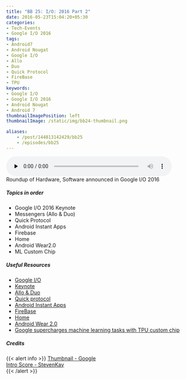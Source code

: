 ```yaml
---
title: "BB 25: I/O: 2016 Part 2"
date: 2016-05-23T15:04:20+05:30
categories:
- Tech-Events
- Google I/O 2016
tags:
- Android7
- Android Nougat
- Google I/O
- Allo
- Duo
- Quick Protocol
- FireBase
- TPU
keywords:
- Google I/O
- Google I/O 2016
- Android Nougat
- Android 7
thumbnailImagePosition: left
thumbnailImage: /static/img/bb24-thumbnail.png

aliases:
    - /post/144813142429/bb25
    - /episodes/bb25
---
```

<audio controls="controls" controls style="width: 450px;" preload="none" id="audio_player"><source  src='https://bangalorebits.s3.amazonaws.com/2016/BB_EP25_2016-22.mp3' type="audio/mp3">  </audio>
<BR>
Roundup of Hardware, Software announced in Google I/O 2016
<!--more-->
##### Topics in order
- Google I/O 2016 Keynote
- Messengers (Allo & Duo)
- Quick Protocol
- Android Instant Apps
- Firebase
- Home
- Android Wear2.0
- ML Custom Chip


##### Useful Resources

*   [Google I/O](https://events.google.com/io2016/)
*   [Keynote](https://www.youtube.com/watch?v=862r3XS2YB0)
*   [Allo & Duo](https://googleblog.blogspot.in/2016/05/allo-duo-apps-messaging-video.html)
*   [Quick protocol](https://blog.chromium.org/2015/04/a-quic-update-on-googles-experimental.html)
*   [Android Instant Apps](http://venturebeat.com/2016/05/18/google-unveils-android-instant-apps-that-launch-immediately-no-installation-required/)
*   [FireBase](http://techcrunch.com/2016/05/18/google-turns-firebase-into-its-unified-platform-for-mobile-developers/)
*   [Home](https://home.google.com)
*   [Android Wear 2.0](https://www.android.com/intl/en_in/wear/)
*   [Google supercharges machine learning tasks with TPU custom chip](https://cloudplatform.googleblog.com/2016/05/Google-supercharges-machine-learning-tasks-with-custom-chip.html)

##### Credits

{{< alert info  >}}
  [Thumbnail - Google](https://events.google.com/io2016/) <BR>
  [Intro Score - StevenKay](https://plus.google.com/+StevenKay_Detachment)<BR>
{{< /alert >}}
